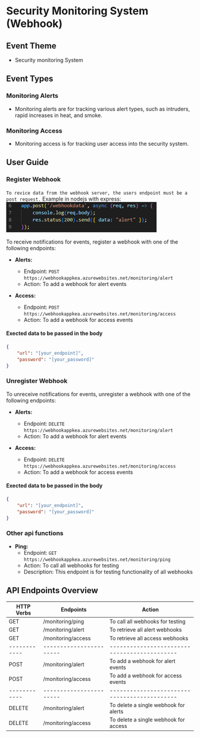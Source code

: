 # Security Monitoring System (Webhook)

## Event Theme
- Security monitoring System

## Event Types

### Monitoring Alerts
- Monitoring alerts are for tracking various alert types, such as intruders, rapid increases in heat, and smoke.

### Monitoring Access
- Monitoring access is for tracking user access into the security system.

## User Guide

### Register Webhook

``To revice data from the webhook server, the users endpoint must be a post request.``
Example in nodejs with express:
![alt text](image.png)

To receive notifications for events, register a webhook with one of the following endpoints:

- **Alerts:**
  - Endpoint: `POST https://webhookappkea.azurewebsites.net/monitoring/alert`
  - Action: To add a webhook for alert events

- **Access:**
  - Endpoint: `POST https://webhookappkea.azurewebsites.net/monitoring/access`
  - Action: To add a webhook for access events

#### Exected data to be passed in the body

```json
{
    "url": "[your_endpoint]",
    "password": "[your_password]"
}
````

  ### Unregister Webhook

To unreceive notifications for events, unregister a webhook with one of the following endpoints:

- **Alerts:**
  - Endpoint: `DELETE https://webhookappkea.azurewebsites.net/monitoring/alert`
  - Action: To add a webhook for alert events

- **Access:**
  - Endpoint: `DELETE https://webhookappkea.azurewebsites.net/monitoring/access`
  - Action: To add a webhook for access events

#### Exected data to be passed in the body

```json
{
    "url": "[your_endpoint]",
    "password": "[your_password]"
}
````

### Other api functions

- **Ping:**
  - Endpoint: `GET https://webhookappkea.azurewebsites.net/monitoring/ping`
  - Action: To call all webhooks for testing
  - Description: This endpoint is for testing functionality of all webhooks


## API Endpoints Overview

| HTTP Verbs | Endpoints             | Action                                     |
|------------|-----------------------|--------------------------------------------|
| GET        | /monitoring/ping      | To call all webhooks for testing           |
| GET        | /monitoring/alert     | To retrieve all alert webhooks             |
| GET        | /monitoring/access    | To retrieve all access webhooks            |
|------------|-----------------------|--------------------------------------------|
| POST       | /monitoring/alert     | To add a webhook for alert events          |
| POST       | /monitoring/access    | To add a webhook for access events         |
|------------|-----------------------|--------------------------------------------|
| DELETE     | /monitoring/alert     | To delete a single webhook for alerts      |
| DELETE     | /monitoring/access    | To delete a single webhook for access      |
